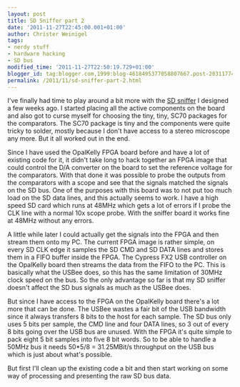 ```yaml
---
layout: post
title: SD Sniffer part 2
date: '2011-11-27T22:45:00.001+01:00'
author: Christer Weinigel
tags:
- nerdy stuff
- hardware hacking
- SD bus
modified_time: '2011-11-27T22:50:19.729+01:00'
blogger_id: tag:blogger.com,1999:blog-4618495377058807667.post-2031177423977693249
permalink: /2011/11/sd-sniffer-part-2.html
---
```

I've finally had time to play around a bit more with the [SD
sniffer](http://blog.weinigel.se/2011/11/sd-sniffer.html) I designed a few
weeks ago.  I started placing all the active components on
the board and also got to curse myself for choosing the tiny, tiny, SC70
packages for the comparators.  The SC70 package is tiny and
the components  were quite tricky to solder, mostly because
I don't have access to a stereo microscope any more.  But it
all worked out in the end.

  
Since I have used the OpalKelly FPGA board before and have a lot of existing
code for it, it didn't take long to hack together an FPGA image that could
control the D/A converter on the board to set the reference voltage for the
comparators.  With that done it was possible to probe the
outputs from the comparators with a scope and see that the signals matched the
signals on the SD bus.  One of the purposes with this board
was to not put too much load on the SD data lines, and this actually seems to
work.  I have a high speed SD card which runs at 48MHz which
gets a lot of errors if I probe the CLK line with a normal 10x scope
probe.  With the sniffer board it works fine at 48MHz
without any errors.

  
A little while later I could actually get the signals into the FPGA and then
stream them onto my PC.  The current FPGA image is rather
simple, on every SD CLK edge it samples the SD CMD and SD DATA lines and
stores them in a FIFO buffer inside the FPGA.  The Cypress
FX2 USB controller on the OpalKelly board then streams the data from the FIFO
to the PC.   This is basically what the USBee does, so this
has the same limitation of 30MHz clock speed on the bus.  So
the only advantage so far is that my SD sniffer doesn't affect the SD bus
signals as much as the USBee does.

  
But since I have access to the FPGA on the OpalKelly board there's a lot more
that can be done.  The USBee wastes a fair bit of the USB
bandwidth since it always transfers 8 bits to the host for each
sample.  The SD bus only uses 5 bits per sample, the CMD
line and four DATA lines, so 3 out of every 8 bits going over the USB bus are
unused.  With the FPGA it's quite simple to pack eight 5 bit
samples into five 8 bit words.  So to be able to handle a
50MHz bus it needs 50*5/8 = 31.25MBit/s throughput on the USB bus which is
just about what's possible.

  
But first I'll clean up the existing code a bit and then start working on some
way of processing and presenting the raw SD bus data.


